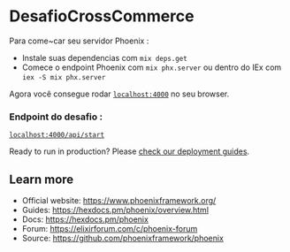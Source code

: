 # DesafioCrossCommerce

Para come~car seu servidor Phoenix :

  * Instale suas dependencias com `mix deps.get`
  * Comece o endpoint Phoenix  com `mix phx.server` ou dentro do IEx com `iex -S mix phx.server`

Agora você consegue rodar [`localhost:4000`](http://localhost:4000) no seu browser.

### Endpoint do desafio :
 [`localhost:4000/api/start`](http://localhost:4000/api/start)

Ready to run in production? Please [check our deployment guides](https://hexdocs.pm/phoenix/deployment.html).

## Learn more

  * Official website: https://www.phoenixframework.org/
  * Guides: https://hexdocs.pm/phoenix/overview.html
  * Docs: https://hexdocs.pm/phoenix
  * Forum: https://elixirforum.com/c/phoenix-forum
  * Source: https://github.com/phoenixframework/phoenix
